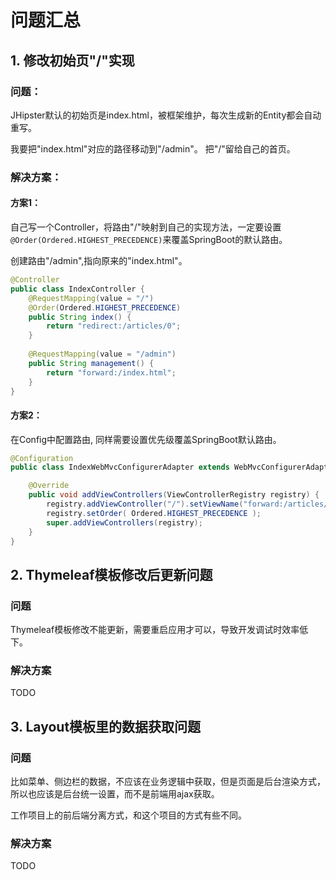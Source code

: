 问题汇总
========



## 1. 修改初始页"/"实现

### **问题**： 

JHipster默认的初始页是index.html，被框架维护，每次生成新的Entity都会自动重写。

我要把"index.html"对应的路径移动到"/admin"。
把"/"留给自己的首页。

### **解决方案**：

#### 方案1：
自己写一个Controller，将路由"/"映射到自己的实现方法，一定要设置`@Order(Ordered.HIGHEST_PRECEDENCE)`来覆盖SpringBoot的默认路由。

创建路由"/admin",指向原来的"index.html"。

```java
@Controller
public class IndexController {
    @RequestMapping(value = "/")
    @Order(Ordered.HIGHEST_PRECEDENCE)
    public String index() {
        return "redirect:/articles/0";
    }
    
    @RequestMapping(value = "/admin")
    public String management() {
        return "forward:/index.html";
    }
}

```

#### 方案2：

在Config中配置路由, 同样需要设置优先级覆盖SpringBoot默认路由。

```java
@Configuration
public class IndexWebMvcConfigurerAdapter extends WebMvcConfigurerAdapter {

    @Override
    public void addViewControllers(ViewControllerRegistry registry) {
        registry.addViewController("/").setViewName("forward:/articles/0");
        registry.setOrder( Ordered.HIGHEST_PRECEDENCE );
        super.addViewControllers(registry);
    }
}
```

## 2. Thymeleaf模板修改后更新问题

### 问题
Thymeleaf模板修改不能更新，需要重启应用才可以，导致开发调试时效率低下。

### 解决方案

TODO


## 3. Layout模板里的数据获取问题

### 问题

比如菜单、侧边栏的数据，不应该在业务逻辑中获取，但是页面是后台渲染方式，所以也应该是后台统一设置，而不是前端用ajax获取。

工作项目上的前后端分离方式，和这个项目的方式有些不同。


### 解决方案

TODO











